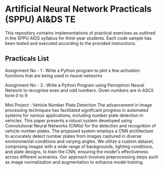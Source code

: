 
# Artificial Neural Network Practicals (SPPU) AI&DS TE

This repository contains implementations of practical exercises as outlined in the SPPU AIDS syllabus for third-year students. Each code sample has been tested and executed according to the provided instructions.




## Practicals List

Assignment No - 1 : Write a Python program to plot a few activation functions that are being used in neural networks

Assignment No - 3 : Write a Python Program using Perceptron Neural Network to recognise even and odd numbers.
Given numbers are in ASCII form 0 to 9

Mini Project : Vehicle Number Plate Detection 
The advancement in image processing techniques has facilitated significant progress in automated systems for various applications, including number plate detection in vehicles. This paper presents a robust system developed using Convolutional Neural Networks (CNNs) for the detection and recognition of vehicle number plates. The proposed system employs a CNN architecture to accurately detect number plates from images captured in diverse environmental conditions and varying angles. We utilize a custom dataset, comprising images with a wide range of backgrounds, lighting conditions, and plate designs, to train the CNN, ensuring the model's effectiveness across different scenarios. Our approach involves preprocessing steps such as image normalization and augmentation to enhance model training. 

